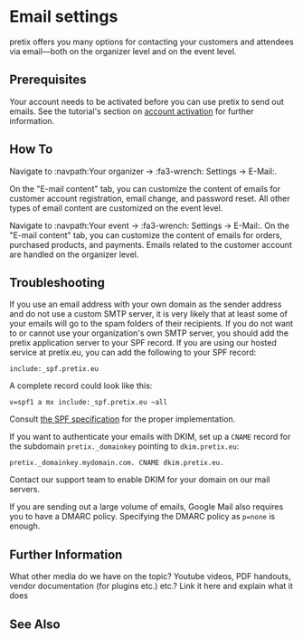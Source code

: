 # Email settings 

pretix offers you many options for contacting your customers and attendees via email—both on the organizer level and on the event level. 


## Prerequisites

Your account needs to be activated before you can use pretix to send out emails. 
See the tutorial's section on [account activation](../tutorial/organizer-account.md#activation) for further information. 

## How To 

Navigate to :navpath:Your organizer → :fa3-wrench: Settings → E-Mail:. 

On the "E-mail content" tab, you can customize the content of emails for customer account registration, email change, and password reset. 
All other types of email content are customized on the event level. 

Navigate to :navpath:Your event → :fa3-wrench: Settings → E-Mail:. 
On the "E-mail content" tab, you can customize the content of emails for orders, purchased products, and payments. 
Emails related to the customer account are handled on the organizer level. 


## Troubleshooting 

If you use an email address with your own domain as the sender address and do not use a custom SMTP server, it is very likely that at least some of your emails will go to the spam folders of their recipients. 
If you do not want to or cannot use your organization's own SMTP server, you should add the pretix application server to your SPF record.
If you are using our hosted service at pretix.eu, you can add the following to your SPF record:

`include:_spf.pretix.eu`

A complete record could look like this:

`v=spf1 a mx include:_spf.pretix.eu ~all`

Consult [the SPF specification](http://www.open-spf.org/SPF_Record_Syntax/) for the proper implementation.

If you want to authenticate your emails with DKIM, set up a `CNAME` record for the subdomain `pretix._domainkey` pointing to `dkim.pretix.eu`:

`pretix._domainkey.mydomain.com. CNAME dkim.pretix.eu.`

Contact our support team to enable DKIM for your domain on our mail servers. 

If you are sending out a large volume of emails, Google Mail also requires you to have a DMARC policy. 
Specifying the DMARC policy as `p=none` is enough. 

## Further Information

What other media do we have on the topic? Youtube videos, PDF handouts, vendor documentation (for plugins etc.) etc.? Link it here and explain what it does

## See Also 

